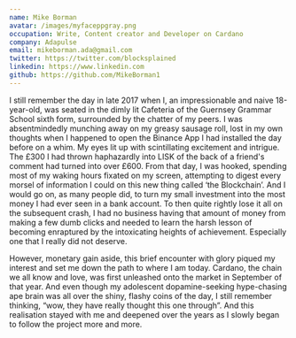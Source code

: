 ```yaml
---
name: Mike Borman
avatar: /images/myfaceppgray.png
occupation: Write, Content creator and Developer on Cardano
company: Adapulse
email: mikeborman.ada@gmail.com
twitter: https://twitter.com/blocksplained
linkedin: https://www.linkedin.com
github: https://github.com/MikeBorman1
---
```


I still remember the day in late 2017 when I, an impressionable and naive 18-year-old, was seated in the dimly lit Cafeteria of the Guernsey Grammar School sixth form, surrounded by the chatter of my peers. I was absentmindedly munching away on my greasy sausage roll, lost in my own thoughts when I happened to open the Binance App I had installed the day before on a whim. My eyes lit up with scintillating excitement and intrigue. The £300 I had thrown haphazardly into LISK of the back of a friend's comment had turned into over £600. From that day, I was hooked, spending most of my waking hours fixated on my screen, attempting to digest every morsel of information I could on this new thing called ‘the Blockchain’. And I would go on, as many people did, to turn my small investment into the most money I had ever seen in a bank account. To then quite rightly lose it all on the subsequent crash, I had no business having that amount of money from making a few dumb clicks and needed to learn the harsh lesson of becoming enraptured by the intoxicating heights of achievement. Especially one that I really did not deserve.

However, monetary gain aside, this brief encounter with glory piqued my interest and set me down the path to where I am today. Cardano, the chain we all know and love, was first unleashed onto the market in September of that year. And even though my adolescent dopamine-seeking hype-chasing ape brain was all over the shiny, flashy coins of the day, I still remember thinking, “wow, they have really thought this one through”. And this realisation stayed with me and deepened over the years as I slowly began to follow the project more and more.
